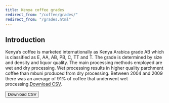```yaml
---
title: Kenya coffee grades
redirect_from: "/coffee/grades/"
redirect_from: "/grades.html"
---
```


## Introduction

Kenya’s coffee is marketed internationally as Kenya Arabica grade AB which is classified as E, AA, AB, PB, C, TT and T. The grade is determined by size and density and liquor quality. The main processing methods employed are wet and dry processing. Wet processing results in higher quality parchment coffee than mbuni produced from dry processing. Between 2004 and 2009 there was an average of 91% of coffee that underwent wet processing.[Download CSV](/data/grades/coffeegrades.csv).


<a href="/data/grades/coffeegrades.csv">
<button>Download CSV</button>
      
<div id="coffeegradestable"></div>

<link href="https://unpkg.com/tabulator-tables@4.8.1/dist/css/tabulator.min.css" rel="stylesheet">
<script type="text/javascript" src="https://unpkg.com/tabulator-tables@4.8.1/dist/js/tabulator.min.js"></script>
<script src="https://cdn.jsdelivr.net/npm/promise-polyfill@8/dist/polyfill.min.js"></script>
<script type="text/javascript" src="/data/grades/coffeegrades.json"></script>

<script type="text/javascript">	
	var local_data = coffeegrades_data;  <!-- name inside json file -->
	var table = new Tabulator("#coffeegradestable", {
		data: local_data,
		ajaxProgressiveLoad:"load",
		layout:"fitColumns",
		columns:[
		{title:"#", formatter:"rownum", align:"center", width:40},
		{title:"Grade",   field:"grade"},
		{title:"Grade name",   field:"grade_name"},
		{title:"Size", field:"size"},
		],
	});
</script>

